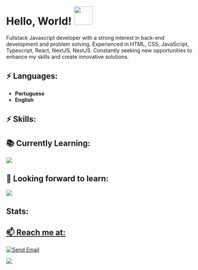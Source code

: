 # Hello, World! <img src="https://media.giphy.com/media/mGcNjsfWAjY5AEZNw6/giphy.gif" width="50">

Fullstack Javascript developer with a strong interest in back-end development and problem solving.
Experienced in HTML, CSS, JavaScript, Typescript, React, NextJS, NestJS.
Constantly seeking new opportunities to enhance my skills and create innovative solutions.

## ⚡ Languages:
-  **Portuguese**
-   **English**

## ⚡ Skills:
<div  align = "center" style ="display: none;">
  

  <table style="margin: 0 auto;">
  <tbody>
    <tr>
      <td style="text-align: center;"><img style="height: 25px;" src="https://img.shields.io/badge/TypeScript-007ACC?style=for-the-badge&logo=typescript&logoColor=white"></td>
      <td style="text-align: center;"><img style="height: 25px;" src="https://img.shields.io/badge/Linux-FCC624?style=for-the-badge&logo=linux&logoColor=black"></td>
      <td style="text-align: center;"><img style="height: 25px;" src="https://img.shields.io/badge/JavaScript-F7DF1E?style=for-the-badge&logo=javascript&logoColor=black"></td>
      <td style="text-align: center;"><img style="height: 25px;" src="https://img.shields.io/badge/Node.js-43853D?style=for-the-badge&logo=node.js&logoColor=white"></td>
      <td style="text-align: center;"><img style="height: 25px;" src="https://img.shields.io/badge/Vite-B73BFE?style=for-the-badge&logo=vite&logoColor=FFD62E"></td>
    </tr>
    <tr>
      <td style="text-align: center;"><img style="height: 25px;" src="https://img.shields.io/badge/Tailwind_CSS-38B2AC?style=for-the-badge&logo=tailwind-css&logoColor=white"></td>
      <td style="text-align: center;"><img style="height: 25px;" src="https://img.shields.io/badge/React-20232A?style=for-the-badge&logo=react&logoColor=61DAFB"></td>
      <td style="text-align: center;"><img style="height: 25px;" src="https://img.shields.io/badge/HTML5-E34F26?style=for-the-badge&logo=html5&logoColor=white"></td>
      <td style="text-align: center;"><img style="height: 25px;" src="https://img.shields.io/badge/CSS3-1572B6?style=for-the-badge&logo=css3&logoColor=white"></td>
      <td style="text-align: center;"><img style="height: 25px;" src="https://img.shields.io/badge/Express.js-404D59?style=for-the-badge"></td>
    </tr>
    <tr>
      <td style="text-align: center;"><img style="height: 25px;" src="https://img.shields.io/badge/styled--components-DB7093?style=for-the-badge&logo=styled-components&logoColor=white"></td>
      <td style="text-align: center;"><img style="height: 25px;" src="https://img.shields.io/badge/Material--UI-0081CB?style=for-the-badge&logo=material-ui&logoColor=white"></td>
      <td style="text-align: center;"><img style="height: 25px;" src="https://img.shields.io/badge/Prisma-3982CE?style=for-the-badge&logo=Prisma&logoColor=white"></td>
      <td style="text-align: center;"><img style="height: 25px;" src="https://img.shields.io/badge/MongoDB-4EA94B?style=for-the-badge&logo=mongodb&logoColor=white"></td>
      <td style="text-align: center;"><img style="height: 25px;" src="https://img.shields.io/badge/redis-%23DD0031.svg?&style=for-the-badge&logo=redis&logoColor=white"></td>
    </tr>
    <tr>
      <td style="text-align: center;"><img style="height: 25px;" src="https://img.shields.io/badge/PostgreSQL-316192?style=for-the-badge&logo=postgresql&logoColor=white"></td>
      <td style="text-align: center;"><img style="height: 25px;" src="https://img.shields.io/badge/Jest-323330?style=for-the-badge&logo=Jest&logoColor=white"></td>
      <td style="text-align: center;"><img style="height: 25px;" src="https://img.shields.io/badge/Vercel-000000?style=for-the-badge&logo=vercel&logoColor=white"></td>
      <td style="text-align: center;"><img style="height: 25px;" src="https://img.shields.io/badge/Figma-F24E1E?style=for-the-badge&logo=figma&logoColor=white"></td>
      <td style="text-align: center;"><img style="height: 25px;" src="https://img.shields.io/badge/eslint-3A33D1?style=for-the-badge&logo=eslint&logoColor=white"></td>
    </tr>
    <tr>
      <td style="text-align: center;"><img style="height: 25px;" src="https://img.shields.io/badge/prettier-1A2C34?style=for-the-badge&logo=prettier&logoColor=F7BA3E"></td>
      <td style="text-align: center;"><img style="height: 25px;" src="https://img.shields.io/badge/next.js-1A2C34?style=for-the-badge&logo=nextdotjs&logoColor=white"></td>
      <td style="text-align: center;"><img style="height: 25px;" src="https://img.shields.io/badge/Swagger-85EA2D?style=for-the-badge&logo=Swagger&logoColor=white"></td>
      <td style="text-align: center;"><img style="height: 25px;" src="https://img.shields.io/badge/Notion-000000?style=for-the-badge&logo=notion&logoColor=white"></td>
      <td style="text-align: center;"><img style="height: 25px;" src="https://img.shields.io/badge/JWT-000000?style=for-the-badge&logo=JSON%20web%20tokens&logoColor=white"></td>
    </tr>
    <tr>
      <td style="text-align:center;"><img style="height: 25px;" src="https://img.shields.io/badge/nestjs-1A2C34?style=for-the-badge&logo=nestjs&logoColor=D2485A"></td>
      <td style ="text-align:center;"> <img src="https://img.shields.io/badge/Docker-1A2C34?style=for-the-badge&logo=docker&logoColor=blue"> </td>
    </tr>
  </tbody>
</table>

</div>

## 📚 Currently Learning:

 <img src="https://img.shields.io/badge/tRPC-1A2C34?style=for-the-badge&logo=tRPC&logoColor=blue">


## 🌱 Looking forward to learn:
 <img src="https://img.shields.io/badge/amazonaws-1A2C34?style=for-the-badge&logo=amazonaws&logoColor=F7BA3E">


## Stats:
<div  align = "center" style ="display: none;">
<a href="https://github.com/andreymudri">
<img height="180em" src="https://github-readme-stats.vercel.app/api/top-langs/?username=andreymudri&layout=compact&langs_count=7&theme=dracula"/>
<img height="180em" src="https://github-readme-stats.vercel.app/api?username=andreymudri&show_icons=true&theme=dracula"/>
</div>

## 📫 Reach me at:


[![Send Email](https://img.shields.io/badge/Gmail-D14836?style=for-the-badge&logo=gmail&logoColor=white)](mailto:andreymudri@gmail.com)
 
 <a href="https://www.linkedin.com/in/andreymudri/"><img src="https://img.shields.io/badge/linkedin-0081CB.svg?&style=for-the-badge&logo=linkedin&logoColor=white" /></a>
